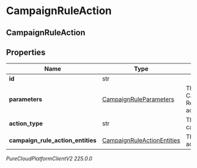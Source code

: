 # CampaignRuleAction

## CampaignRuleAction

## Properties

|Name | Type | Description | Notes|
|------------ | ------------- | ------------- | -------------|
| **id** | str |  | [optional] |
| **parameters** | [CampaignRuleParameters](CampaignRuleParameters) | The parameters for the CampaignRuleAction. Required for certain actionTypes. | [optional] |
| **action_type** | str | The action to take on the campaignRuleActionEntities. | |
| **campaign_rule_action_entities** | [CampaignRuleActionEntities](CampaignRuleActionEntities) | The list of entities that this action will apply to. | |



_PureCloudPlatformClientV2 225.0.0_
